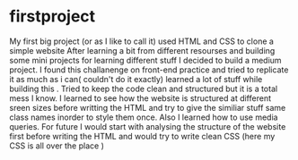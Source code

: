 # firstproject
My first big project (or as I like to call it) used HTML and CSS to clone a simple website
After learning a bit from different resourses and building some mini projects for learning different stuff 
I decided to build a medium project. I found this challanenge on front-end practice and tried to replicate it as much as i can( couldn't do it exactly)
learned a lot of stuff while building this . 
Tried to keep the code clean and structured but it is a total mess I know. 
I learned to see how the website is structured at different sreen sizes before writting the HTML and try to give the similiar stuff same class names 
inorder to style them once.
Also I learned how to use media queries.
For future  I would start with analysing the structure of the website first before writing the HTML and would try to write clean CSS 
(here my CSS is all over the place )
